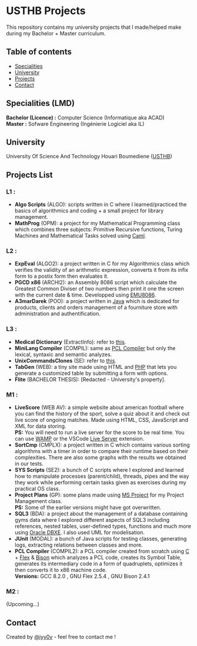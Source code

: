 # USTHB Projects

This repository contains my university projects that I made/helped make during my Bachelor + Master curriculum.
<br />

## Table of contents
- [Specialities](#specialities)
- [University](#university)
- [Projects](#projects-list)
- [Contact](#contact)

## Specialities (LMD)
**Bachelor (Licence) :** Computer Science (Informatique aka ACAD) <br />
**Master :** Sofware Engineering (Ingénierie Logiciel aka IL)

## University
University Of Science And Technology Houari Boumediene ([USTHB](https://www.usthb.dz))

## Projects List
### L1 :
- **Algo Scripts** (ALGO): scripts written in C where I learned/practiced the basics of algorithmics and coding + a small project for library management.
- **MathProg** (OPM): a project for my Mathematical Programming class which combines three subjects: Primitive Recursive functions, Turing Machines and Mathematical Tasks solved using [Caml](https://caml.inria.fr).
### L2 :
- **ExpEval** (ALGO2): a project written in C for my Algorithmics class which verifies the validity of an arithmetic expression, converts it from its infix form to a postix form then evaluates it.
- **PGCD x86** (ARCHI2): an Assembly 8086 script which calculate the Greatest Common Diviser of two numbers then print it one the screen with the current date & time. Developped using [EMU8086](https://emu8086-microprocessor-emulator.en.softonic.com).
- **A3marDarek** (POO): a project written in [Java](https://www.java.com/) which is dedicated for products, clients and orders management of a fourniture store with administration and authentification.
### L3 :
- **Medical Dictionary** (ExtractInfo): refer to [this](https://github.com/iyy0v/Dictionnaire-medical-Python-Unitex-Gramlab).
- **MiniLang Compiler** (COMPIL): same as [PCL Compiler](#pcl) but only the lexical, syntaxic and semantic analyzes.
- **UnixCommandsClones** (SE): refer to [this](https://github.com/iyy0v/Unix-commands-clones).
- **TabGen** (WEB): a tiny site made using HTML and [PHP](https://www.php.net) that lets you generate a customized table by submitting a form with options.
- **Flite** (BACHELOR THESIS): \[Redacted - University's property\].
### M1 :
- **LiveScore** (WEB AV): a simple website about american football where you can find the history of the sport, solve a quiz about it and check out live score of ongoing matches. Made using HTML, CSS, JavaScript and XML for data storing. <br /> 
**PS:** You will need to run a live server for the score to be real time. You can use [WAMP](https://www.wampserver.com/en/) or the VSCode [Live Server](https://marketplace.visualstudio.com/items?itemName=ritwickdey.LiveServer) extension.
- **SortCmp** (CMPLX): a project written in C which contains various sorting algorithms with a timer in order to compare their runtime based on their complexities. There are also some graphs with the results we obtained in our tests.
- **SYS Scripts** (SE2): a bunch of C scripts where I explored and learned how to manipulate processes (parent/child), threads, pipes and the way they work while performing certain tasks given as exercises during my practical OS class.
- **Project Plans** (GP): some plans made using [MS Project](https://www.microsoft.com/en-ww/microsoft-365/project/project-management-software) for my Project Management class. <br />
**PS:** Some of the earlier versions might have got overwritten.
- **SQL3** (BDA): a project about the management of a database containing gyms data where I explored different aspects of SQL3 including references, nested tables, user-defined types, functions and much more using [Oracle DBXE](https://www.oracle.com/database/technologies/appdev/xe.html). I also used UML for modelisation.
- **JUnit** (MODAL): a bunch of Java scripts for testing classes, generating logs, extracting relations between classes and more.
- <a name="pcl">**PCL Compiler** (COMPIL2): a PCL compiler created from scratch using [C](https://www.mingw-w64.org) + [Flex](https://github.com/westes/flex) & [Bison](https://www.gnu.org/software/bison) which analyzes a PCL code, creates its Symbol Table, generates its intermediary code in a form of quadruplets, optimizes it then converts it to x86 machine code. <br /> 
**Versions:** GCC 8.2.0 , GNU Flex 2.5.4 ,  GNU Bison 2.4.1 </a>

### M2 :
(Upcoming...)

## Contact
Created by [@iyy0v](https://www.ayoub-dev.com) - feel free to contact me !

